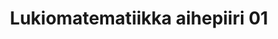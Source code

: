 ---
layout: default
title: Lukiomatematiikka aihepiiri 01
nav_order: 1
has_children: true
parent: Lukiomatematiikka
---